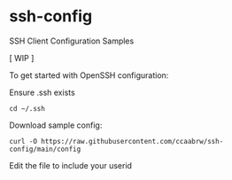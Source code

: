 # ssh-config
SSH Client Configuration Samples



\[ WIP \]



To get started with OpenSSH configuration:

Ensure .ssh exists

```
cd ~/.ssh
```

Download sample config:

```
curl -O https://raw.githubusercontent.com/ccaabrw/ssh-config/main/config
```

Edit the file to include your userid
